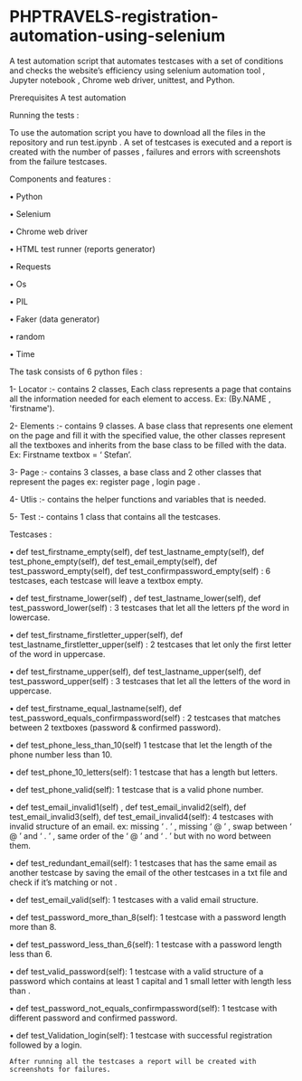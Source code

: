 # PHPTRAVELS-registration-automation-using-selenium

A test automation script that automates testcases with a set of conditions and checks the website’s efficiency using selenium automation tool , Jupyter notebook , Chrome web driver, unittest,  and Python.

Prerequisites
A test automation 

Running the tests :

To use the automation script you have to download all the files in the repository  and run test.ipynb . A set of testcases is executed and a report is created with the number of passes , failures and errors with screenshots from the failure testcases.

Components and features :

•	Python

•	Selenium

•	Chrome web driver

•	HTML test runner (reports generator)

•	Requests 

•	Os

•	PIL

•	Faker (data generator)

•	random

•	Time

The task consists of 6 python files :

1-	Locator :- contains 2 classes, Each class represents a page that contains 
all the information needed for each element to access.
Ex: (By.NAME , 'firstname').

2-	Elements :- contains 9 classes. A base class that represents one element on the page and fill it with the specified value, the other classes represent all the textboxes and inherits from the base class to be filled with the data.
Ex: Firstname textbox = ‘ Stefan’.

3-	Page :-  contains 3 classes, a base class and 2 other classes that represent the pages ex: register page , login page .

4-	Utlis :- contains the helper functions and variables that is needed.

5-	Test :- contains 1 class that contains all the testcases.

Testcases :

•	def test_firstname_empty(self), def test_lastname_empty(self), def test_phone_empty(self), def test_email_empty(self), def test_password_empty(self), def test_confirmpassword_empty(self) :
6 testcases, each testcase will leave a textbox empty.


•	def test_firstname_lower(self) , def test_lastname_lower(self), def test_password_lower(self) :
3 testcases that let all the letters pf the word in lowercase.


•	def test_firstname_firstletter_upper(self), def test_lastname_firstletter_upper(self) :
2 testcases that let only the first letter of the word in uppercase.


•	def test_firstname_upper(self), def test_lastname_upper(self), def test_password_upper(self) :
3 testcases that let all the letters of the word in uppercase.


•	def test_firstname_equal_lastname(self), def test_password_equals_confirmpassword(self) :
2 testcases that matches between 2 textboxes (password & confirmed password).


•	def test_phone_less_than_10(self)
1 testcase that let the length of the phone number less than 10.


•	def test_phone_10_letters(self):
1 testcase that has a length but letters.


•	def test_phone_valid(self):
1 testcase that is a valid phone number.


•	def test_email_invalid1(self) ,  def test_email_invalid2(self), def test_email_invalid3(self), def test_email_invalid4(self):
4 testcases with invalid structure of an email. 
 ex: missing ‘ . ’ , missing ‘ @ ’ , swap between ‘ @ ’ and ‘ . ’ , same order of the ‘ @ ’ and ‘ . ’ but with no word between them.


•	def test_redundant_email(self):
1 testcases that has the same email as another testcase by saving the email of the 
other testcases in a txt file and check if it’s matching or not .


•	def test_email_valid(self):
1 testcases with a valid email structure.


•	def test_password_more_than_8(self):
1 testcase with a password length more than 8.


•	def test_password_less_than_6(self):
1 testcase with a password length less than 6.


•	def test_valid_password(self):
1 testcase with a valid structure of a password which contains at least 1 capital and 1 small letter with length less than .


•	def test_password_not_equals_confirmpassword(self):
1 testcase with different password and confirmed password.


•	def test_Validation_login(self):
1 testcase with successful registration followed by a login.


    After running all the testcases a report will be created with screenshots for failures.
